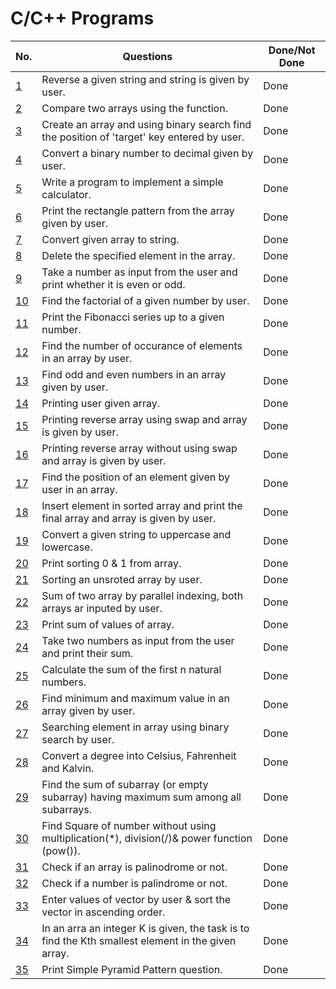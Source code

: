 # C/C++ Programs 

| No.  	| Questions                                                                                    	                                         |Done/Not Done|
| ------| --------------------------------------------------------------------------------------------------------------------------------------  | ----------- |
| [1](string_reverse_by_user.cpp)            | Reverse a given string and string is given by user.                                                | Done        |
| [2](array_compare.cpp)                     | Compare two arrays using the function.                                                             | Done        |
| [3](binary_search_using_array_by_user.cpp) | Create an array and using binary search find the position of 'target' key entered by user.         | Done        |
| [4](binary_to_decimal.cpp)                 | Convert a binary number to decimal given by user.                                                  | Done        |
| [5](calculator.cpp)                        | Write a program to implement a simple calculator.                                                  | Done        |
| [6](rectanglePatternArray.cpp)             | Print the rectangle pattern from the array given by user.                                          | Done        |
| [7](convertArrayToStirings.cpp)            | Convert given array to string.                                                                     | Done        |
| [8](deleteElementsInArray.cpp)             | Delete the specified element in the array.                                                         | Done        |
| [9](even-oddNum.cpp)                    	 | Take a number as input from the user and print whether it is even or odd. 	                        | Done        |
| [10](factorial_of_a_number.cpp)         	 | Find the factorial of a given number by user.                                                      | Done        |
| [11](fibbonnaci.cpp)                       | Print the Fibonacci series up to a given number.                                                   | Done        |
| [12](noOfOccuranceInArray.cpp)             | Find the number of occurance of elements in an array by user.                                      | Done        |
| [13](evenOddArray.cpp)                     | Find odd and even numbers in an array given by user.                                               | Done        |
| [14](printingArray.cpp)                    | Printing user given array.                                                                         | Done        |
| [15](reverseArray.cpp)                     | Printing reverse array using swap and array is given by user.                                      | Done        |
| [16](reverseArrayWithoutSwap.cpp)          | Printing reverse array without using swap and array is given by user.                              | Done        |
| [17](searchingInArray.cpp)                 | Find the position of an element given by user in an array.                                         | Done        |
| [18](sortArrayInsert.cpp)                  | Insert element in sorted array and print the final array and array is given by user.               | Done        |
| [19](uppercaseLowercase.cpp)               | Convert a given string to uppercase and lowercase.                                                 | Done        |
| [20](sorting1and0.cpp)                     | Print sorting 0 & 1 from array.                                                                    | Done        |
| [21](sorting_array.cpp)                    | Sorting an unsroted array by user.                                                                 | Done        |
| [22](sumOf2Array.cpp)                      | Sum of two array by parallel indexing, both arrays ar inputed by user.                             | Done        |
| [23](sumOfArray.cpp)                       | Print sum of values of array.                                                                      | Done        |
| [24](sum_by_user_input.cpp)   	           | Take two numbers as input from the user and print their sum.              	                        | Done        |
| [25](sum_of_n_numbers.cpp)                 | Calculate the sum of the first n natural numbers.                                                  | Done        |
| [26](min_max_num_in_array.cpp)             | Find minimum and maximum value in an array given by user.                                          | Done        |
| [27](searchingElementPosition.cpp)         | Searching element in array using binary search by user.                                            | Done        |
| [28](convertDegrees.cpp)                   | Convert a degree into Celsius, Fahrenheit and Kalvin.                                              | Done        |
| [29](kadane_algoritham.cpp)                | Find the sum of subarray (or empty subarray) having maximum sum among all subarrays.               | Done        |
| [30](square._without_using_operators.cpp)  | Find Square of number without using multiplication(*), division(/)& power function (pow()).        | Done        |
| [31](is_array_palindrome.cpp)              | Check if an array is palinodrome or not.                                                           | Done        |
| [32](palindrome-checker.cpp)               | Check if a number is palindrome or not.                                                            | Done        |
| [33](vector-sort.cpp)                      | Enter values of vector by user & sort the vector in ascending order.                               | Done        |
| [34](Kth-smallest-element-in-array.cpp)    | In an arra an integer K is given, the task is to find the Kth smallest element in the given array. | Done        |
| [35](simple-pyramid.cpp)                   | Print Simple Pyramid Pattern question.                                                             | Done        |

